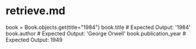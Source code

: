 # retrieve.md
book = Book.objects.get(title="1984")
book.title  # Expected Output: '1984'
book.author  # Expected Output: 'George Orwell'
book.publication_year  # Expected Output: 1949